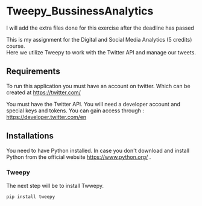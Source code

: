 # Tweepy_BussinessAnalytics

I will add the extra files done for this exercise after the deadline has passed  

This is my assignment for the Digital and Social Media Analytics (5 credits) course.  
Here we utilize Tweepy to work with the Twitter API and manage our tweets.   


## Requirements
To run this application you must have an account on twitter. Which can be created at https://twitter.com/

You must have the Twitter API. You will need a developer account and special keys and tokens.
You can gain access through : https://developer.twitter.com/en

## Installations
You need to have Python installed. In case you don't download and install Python from the official website https://www.python.org/ .

### Tweepy
The next step will be to install Twwepy.

```
pip install tweepy
```
